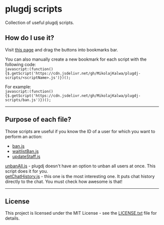 # plugdj scripts

Collection of useful plugdj scripts.

## How do I use it?

Visit [this page](https://mikolajkalwa.github.io/plugdj-scripts/) and drag the buttons into bookmarks bar.


You can also manually create a new bookmark for each script with the following code:  
`javascript:(function(){$.getScript('https://cdn.jsdelivr.net/gh/MikolajKalwa/plugdj-scripts/<scriptName>.js')})();`

For example:  
`javascript:(function(){$.getScript('https://cdn.jsdelivr.net/gh/MikolajKalwa/plugdj-scripts/ban.js')})();`

___

## Purpose of each file?

Those scripts are useful if you know the ID of a user for which you want to perform an action:  
* [ban.js](ban.js)
* [waitlistBan.js](waitlistBan.js)
* [updateStaff.js](updateStaff.js)

[unbanAll.js](unbanAll.js) - plugdj doesn't have an option to unban all users at once. This script does it for you.  
[getChatHistory.js](getChatHistory.js) - this one is the most interesting one. It puts chat history directly to the chat. You must check how awesome is that!
___
## License

This project is licensed under the MIT License - see the [LICENSE.txt](LICENSE.txt) file for details.
